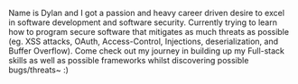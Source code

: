 Name is Dylan and I got a passion and heavy career driven desire to excel in software development and software security. Currently trying to learn how to program secure software that mitigates as much threats as possible (eg. XSS attacks, OAuth, Access-Control, Injections, deserialization, and Buffer Overflow). Come check out my journey in building up my Full-stack skills as well as possible frameworks whilst discovering possible bugs/threats~ :)
